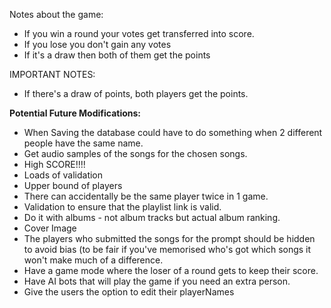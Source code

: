 Notes about the game:

- If you win a round your votes get transferred into score.
- If you lose you don't gain any votes
- If it's a draw then both of them get the points

IMPORTANT NOTES:

- If there's a draw of points, both players get the points.


**Potential Future Modifications:**

- When Saving the database could have to do something when 2 different people have the same name.
- Get audio samples of the songs for the chosen songs.
- High SCORE!!!!
- Loads of validation
- Upper bound of players
- There can accidentally be the same player twice in 1 game.
- Validation to ensure that the playlist link is valid. 
- Do it with albums - not album tracks but actual album ranking.
- Cover Image
- The players who submitted the songs for the prompt should be hidden to avoid bias (to be fair if you've memorised who's got which songs it won't make much of a difference.
- Have a game mode where the loser of a round gets to keep their score. 
- Have AI bots that will play the game if you need an extra person.
- Give the users the option to edit their playerNames